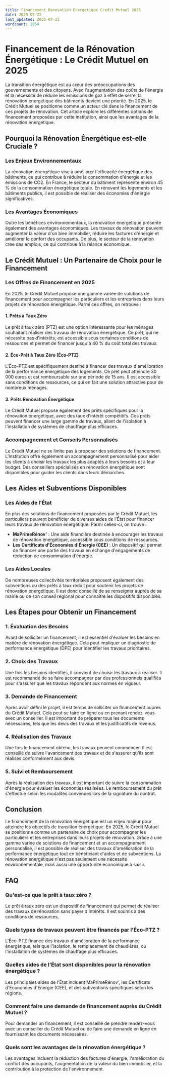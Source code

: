 ```yaml
---
title: Financement Renovation Energetique Credit Mutuel 2025
date: 2025-07-22
last_updated: 2025-07-22
wordcount: 1054
---
```


# Financement de la Rénovation Énergétique : Le Crédit Mutuel en 2025

La transition énergétique est au cœur des préoccupations des gouvernements et des citoyens. Avec l'augmentation des coûts de l'énergie et la nécessité de réduire les émissions de gaz à effet de serre, la rénovation énergétique des bâtiments devient une priorité. En 2025, le Crédit Mutuel se positionne comme un acteur clé dans le financement de ces projets de rénovation. Cet article explore les différentes options de financement proposées par cette institution, ainsi que les avantages de la rénovation énergétique.

## Pourquoi la Rénovation Énergétique est-elle Cruciale ?

### Les Enjeux Environnementaux

La rénovation énergétique vise à améliorer l'efficacité énergétique des bâtiments, ce qui contribue à réduire la consommation d'énergie et les émissions de CO2. En France, le secteur du bâtiment représente environ 45 % de la consommation énergétique totale. En rénovant les logements et les bâtiments publics, il est possible de réaliser des économies d'énergie significatives.

### Les Avantages Économiques

Outre les bénéfices environnementaux, la rénovation énergétique présente également des avantages économiques. Les travaux de rénovation peuvent augmenter la valeur d'un bien immobilier, réduire les factures d'énergie et améliorer le confort des occupants. De plus, le secteur de la rénovation crée des emplois, ce qui contribue à la relance économique.

## Le Crédit Mutuel : Un Partenaire de Choix pour le Financement

### Les Offres de Financement en 2025

En 2025, le Crédit Mutuel propose une gamme variée de solutions de financement pour accompagner les particuliers et les entreprises dans leurs projets de rénovation énergétique. Parmi ces offres, on retrouve :

#### 1. Prêts à Taux Zéro

Le prêt à taux zéro (PTZ) est une option intéressante pour les ménages souhaitant réaliser des travaux de rénovation énergétique. Ce prêt, qui ne nécessite pas d'intérêts, est accessible sous certaines conditions de ressources et permet de financer jusqu'à 40 % du coût total des travaux.

#### 2. Éco-Prêt à Taux Zéro (Éco-PTZ)

L'Éco-PTZ est spécifiquement destiné à financer des travaux d'amélioration de la performance énergétique des logements. Ce prêt peut atteindre 30 000 euros et est remboursable sur une période de 15 ans. Il est accessible sans conditions de ressources, ce qui en fait une solution attractive pour de nombreux ménages.

#### 3. Prêts Rénovation Énergétique

Le Crédit Mutuel propose également des prêts spécifiques pour la rénovation énergétique, avec des taux d'intérêt compétitifs. Ces prêts peuvent financer une large gamme de travaux, allant de l'isolation à l'installation de systèmes de chauffage plus efficaces.

### Accompagnement et Conseils Personnalisés

Le Crédit Mutuel ne se limite pas à proposer des solutions de financement. L'institution offre également un accompagnement personnalisé pour aider les clients à choisir les travaux les plus adaptés à leurs besoins et à leur budget. Des conseillers spécialisés en rénovation énergétique sont disponibles pour guider les clients dans leurs démarches.

## Les Aides et Subventions Disponibles

### Les Aides de l'État

En plus des solutions de financement proposées par le Crédit Mutuel, les particuliers peuvent bénéficier de diverses aides de l'État pour financer leurs travaux de rénovation énergétique. Parmi celles-ci, on trouve :

- **MaPrimeRénov'** : Une aide financière destinée à encourager les travaux de rénovation énergétique, accessible sous conditions de ressources.
- **Les Certificats d'Économies d'Énergie (CEE)** : Un dispositif qui permet de financer une partie des travaux en échange d'engagements de réduction de consommation d'énergie.

### Les Aides Locales

De nombreuses collectivités territoriales proposent également des subventions ou des prêts à taux réduit pour soutenir les projets de rénovation énergétique. Il est donc conseillé de se renseigner auprès de sa mairie ou de son conseil régional pour connaître les dispositifs disponibles.

## Les Étapes pour Obtenir un Financement

### 1. Évaluation des Besoins

Avant de solliciter un financement, il est essentiel d'évaluer les besoins en matière de rénovation énergétique. Cela peut impliquer un diagnostic de performance énergétique (DPE) pour identifier les travaux prioritaires.

### 2. Choix des Travaux

Une fois les besoins identifiés, il convient de choisir les travaux à réaliser. Il est recommandé de se faire accompagner par des professionnels qualifiés pour s'assurer que les travaux répondent aux normes en vigueur.

### 3. Demande de Financement

Après avoir défini le projet, il est temps de solliciter un financement auprès du Crédit Mutuel. Cela peut se faire en ligne ou en prenant rendez-vous avec un conseiller. Il est important de préparer tous les documents nécessaires, tels que les devis des travaux et les justificatifs de revenus.

### 4. Réalisation des Travaux

Une fois le financement obtenu, les travaux peuvent commencer. Il est conseillé de suivre l'avancement des travaux et de s'assurer qu'ils sont réalisés conformément aux devis.

### 5. Suivi et Remboursement

Après la réalisation des travaux, il est important de suivre la consommation d'énergie pour évaluer les économies réalisées. Le remboursement du prêt s'effectue selon les modalités convenues lors de la signature du contrat.

## Conclusion

Le financement de la rénovation énergétique est un enjeu majeur pour atteindre les objectifs de transition énergétique. En 2025, le Crédit Mutuel se positionne comme un partenaire de choix pour accompagner les particuliers et les entreprises dans leurs projets de rénovation. Grâce à une gamme variée de solutions de financement et un accompagnement personnalisé, il est possible de réaliser des travaux d'amélioration de la performance énergétique tout en bénéficiant d'aides et de subventions. La rénovation énergétique n'est pas seulement une nécessité environnementale, mais aussi une opportunité économique à saisir.

## FAQ

### Qu'est-ce que le prêt à taux zéro ?

Le prêt à taux zéro est un dispositif de financement qui permet de réaliser des travaux de rénovation sans payer d'intérêts. Il est soumis à des conditions de ressources.

### Quels types de travaux peuvent être financés par l'Éco-PTZ ?

L'Éco-PTZ finance des travaux d'amélioration de la performance énergétique, tels que l'isolation, le remplacement de chaudières, ou l'installation de systèmes de chauffage plus efficaces.

### Quelles aides de l'État sont disponibles pour la rénovation énergétique ?

Les principales aides de l'État incluent MaPrimeRénov', les Certificats d'Économies d'Énergie (CEE), et des subventions spécifiques selon les régions.

### Comment faire une demande de financement auprès du Crédit Mutuel ?

Pour demander un financement, il est conseillé de prendre rendez-vous avec un conseiller du Crédit Mutuel ou de faire une demande en ligne en fournissant les documents nécessaires.

### Quels sont les avantages de la rénovation énergétique ?

Les avantages incluent la réduction des factures d'énergie, l'amélioration du confort des occupants, l'augmentation de la valeur du bien immobilier, et la contribution à la protection de l'environnement.